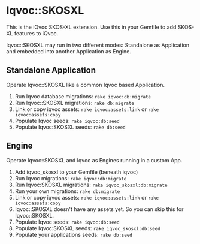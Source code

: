 # Iqvoc::SKOSXL
This is the iQvoc SKOS-XL extension. Use this in your Gemfile to add SKOS-XL features to iQvoc.

Iqvoc::SKOSXL may run in two different modes: Standalone as Application and embedded into another Application as Engine.

## Standalone Application
Operate Iqvoc::SKOSXL like a common Iqvoc based Application.
1. Run Iqvoc database migrations:
    `rake iqvoc:db:migrate`
2. Run Iqvoc::SKOSXL migrations:
    `rake db:migrate`
3. Link or copy iqvoc assets:
    `rake iqvoc:assets:link` or `rake iqvoc:assets:copy`
4. Populate Iqvoc seeds:
    `rake iqvoc:db:seed`
5. Populate Iqvoc:SKOSXL seeds:
    `rake db:seed`

## Engine
Operate Iqvoc::SKOSXL and Iqvoc as Engines running in a custom App.
1. Add iqvoc_skosxl to your Gemfile (beneath iqvoc)
2. Run Iqvoc migrations:
    `rake iqvoc:db:migrate`
2. Run Iqvoc:SKOSXL migrations:
    `rake iqvoc_skosxl:db:migrate`
3. Run your own migrations:
    `rake db:migrate`
4. Link or copy iqvoc assets:
    `rake iqvoc:assets:link` or `rake iqvoc:assets:copy`
5. Iqvoc::SKOSXL doesn't have any assets yet. So you can skip this for Iqvoc::SKOSXL.
6. Populate Iqvoc seeds:
    `rake iqvoc:db:seed`
7. Populate Iqvoc:SKOSXL seeds:
    `rake iqvoc_skosxl:db:seed`
8. Populate your applications seeds:
    `rake db:seed`
